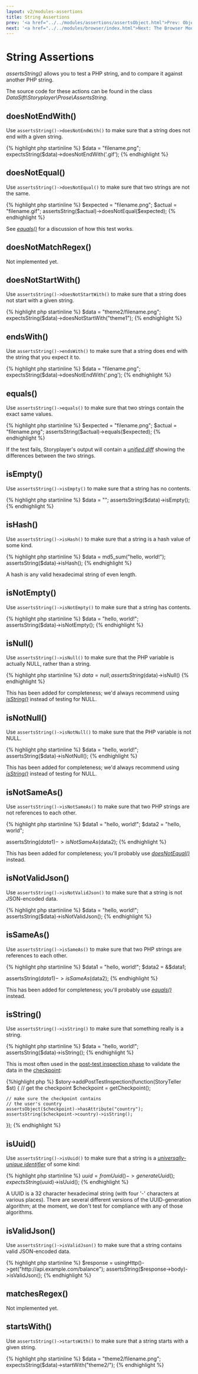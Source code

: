 ```yaml
---
layout: v2/modules-assertions
title: String Assertions
prev: '<a href="../../modules/assertions/assertsObject.html">Prev: Object Assertions</a>'
next: '<a href="../../modules/browser/index.html">Next: The Browser Module</a>'
---
```


# String Assertions

_assertsString()_ allows you to test a PHP string, and to compare it against another PHP string.

The source code for these actions can be found in the class _DataSift\Storyplayer\Prose\AssertsString_.

## doesNotEndWith()

Use `assertsString()->doesNotEndWith()` to make sure that a string does not end with a given string.

{% highlight php startinline %}
$data = "filename.png";
expectsString($data)->doesNotEndWith('.gif');
{% endhighlight %}

## doesNotEqual()

Use `assertsString()->doesNotEqual()` to make sure that two strings are not the same.

{% highlight php startinline %}
$expected = "filename.png";
$actual   = "filename.gif";
assertsString($actual)->doesNotEqual($expected);
{% endhighlight %}

See _[equals()](#equals)_ for a discussion of how this test works.

## doesNotMatchRegex()

Not implemented yet.

## doesNotStartWith()

Use `assertsString()->doesNotStartWith()` to make sure that a string does not start with a given string.

{% highlight php startinline %}
$data = "theme2/filename.png";
expectsString($data)->doesNotStartWith("theme1");
{% endhighlight %}

## endsWith()

Use `assertsString()->endsWith()` to make sure that a string does end with the string that you expect it to.

{% highlight php startinline %}
$data = "filename.png";
expectsString($data)->doesNotEndWith('.png');
{% endhighlight %}

## equals()

Use `assertsString()->equals()` to make sure that two strings contain the exact same values.

{% highlight php startinline %}
$expected = "filename.png";
$actual   = "filename.png";
assertsString($actual)->equals($expected);
{% endhighlight %}

If the test fails, Storyplayer's output will contain a _[unified diff](http://en.wikipedia.org/wiki/Diff#Unified_format)_ showing the differences between the two strings.

## isEmpty()

Use `assertsString()->isEmpty()` to make sure that a string has no contents.

{% highlight php startinline %}
$data = "";
assertsString($data)->isEmpty();
{% endhighlight %}

## isHash()

Use `assertsString()->isHash()` to make sure that a string is a hash value of some kind.

{% highlight php startinline %}
$data = md5_sum("hello, world!");
assertsString($data)->isHash();
{% endhighlight %}

A hash is any valid hexadecimal string of even length.

## isNotEmpty()

Use `assertsString()->isNotEmpty()` to make sure that a string has contents.

{% highlight php startinline %}
$data = "hello, world!";
assertsString($data)->isNotEmpty();
{% endhighlight %}

## isNull()

Use `assertsString()->isNull()` to make sure that the PHP variable is actually NULL, rather than a string.

{% highlight php startinline %}
$data = null;
assertsString($data)->isNull()
{% endhighlight %}

This has been added for completeness; we'd always recommend using _[isString()](#isstring)_ instead of testing for NULL.

## isNotNull()

Use `assertsString()->isNotNull()` to make sure that the PHP variable is not NULL.

{% highlight php startinline %}
$data = "hello, world!";
assertsString($data)->isNotNull();
{% endhighlight %}

This has been added for completeness; we'd always recommend using _[isString()](#isstring)_ instead of testing for NULL.

## isNotSameAs()

Use `assertsString()->isNotSameAs()` to make sure that two PHP strings are not references to each other.

{% highlight php startinline %}
$data1 = "hello, world!";
$data2 = "hello, world";

assertsString($data1)->isNotSameAs($data2);
{% endhighlight %}

This has been added for completeness; you'll probably use _[doesNotEqual()](#doesnotequal)_ instead.

## isNotValidJson()

Use `assertsString()->isNotValidJson()` to make sure that a string is not JSON-encoded data.

{% highlight php startinline %}
$data = "hello, world!";
assertsString($data)->isNotValidJson();
{% endhighlight %}

## isSameAs()

Use `assertsString()->isSameAs()` to make sure that two PHP strings are references to each other.

{% highlight php startinline %}
$data1 = "hello, world!";
$data2 = &$data1;

assertsString($data1)->isSameAs($data2);
{% endhighlight %}

This has been added for completeness; you'll probably use _[equals()](#equals)_ instead.

## isString()

Use `assertsString()->isString()` to make sure that something really is a string.

{% highlight php startinline %}
$data = "hello, world!";
assertsString($data)->isString();
{% endhighlight %}

This is most often used in the [post-test inspection phase](../../stories/post-test-inspection.html) to validate the data in the [checkpoint](../../stories/the-checkpoint.html):

{%highlight php %}
$story->addPostTestInspection(function(StoryTeller $st) {
    // get the checkpoint
    $checkpoint = getCheckpoint();

    // make sure the checkpoint contains
    // the user's country
    assertsObject($checkpoint)->hasAttribute("country");
    assertsString($checkpoint->country)->isString();
});
{% endhighlight %}

## isUuid()

Use `assertsString()->isUuid()` to make sure that a string is a _[universally-unique identifier](http://en.wikipedia.org/wiki/Universally_unique_identifier)_ of some kind:

{% highlight php startinline %}
$uuid = fromUuid()->generateUuid();
expectsString($uuid)->isUuid();
{% endhighlight %}

A UUID is a 32 character hexadecimal string (with four '-' characters at various places).  There are several different versions of the UUID-generation algorithm; at the moment, we don't test for compliance with any of those algorithms.

## isValidJson()

Use `assertsString()->isValidJson()` to make sure that a string contains valid JSON-encoded data.

{% highlight php startinline %}
$response = usingHttp()->get("http://api.example.com/balance");
assertsString($response->body)->isValidJson();
{% endhighlight %}

## matchesRegex()

Not implemented yet.

## startsWith()

Use `assertsString()->startsWith()` to make sure that a string starts with a given string.

{% highlight php startinline %}
$data = "theme2/filename.png";
expectsString($data)->startWith("theme2/");
{% endhighlight %}
